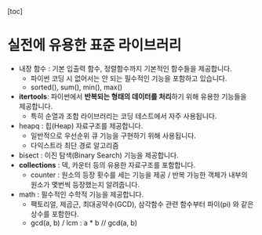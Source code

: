 [toc]

# 실전에 유용한 표준 라이브러리

- 내장 함수 : 기본 입출력 함수, 정렬함수까지 기본적인 함수들을 제공합니다.
  - 파이썬 코딩 시 없어서는 안 되는 필수적인 기능을 포함하고 있습니다.
  - sorted(), sum(), min(), max()
- **itertools**: 파이썬에서 **반복되는 형태의 데이터를 처리**하기 위해 유용한 기능들을 제공합니다.
  - 특히 순열과 조합 라이브러리는 코딩 테스트에서 자주 사용됩니다.
- heapq : 힙(Heap) 자료구조를 제공합니다.
  - 일반적으로 우선순위 큐 기능을 구현하기 위해 사용됩니다.
  - 다익스트라 최단 경로 알고리즘
- bisect : 이진 탐색(Binary Search) 기능을 제공합니다.
- **collections** : 덱, 카운터 등의 유용한 자료구조를 포함합니다.
  - counter : 원소의 등장 횟수를 세는 기능을 제공 / 반복 가능한 객체가 내부의 원소가 몇번씩 등장했는지 알려줍니다.
- math : 필수적인 수학적 기능을 제공합니다.
  - 팩토리얼, 제곱근, 최대공약수(GCD), 삼각함수 관련 함수부터 파이(pi) 와 같은 상수를 포함한다.
  - gcd(a, b) / lcm : a * b // gcd(a, b)

